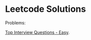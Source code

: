 # Leetcode Solutions

Problems:

[Top Interview Questions - Easy](https://leetcode.com/explore/interview/card/top-interview-questions-easy/).


